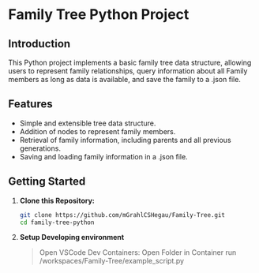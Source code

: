 # Family Tree Python Project

## Introduction

This Python project implements a basic family tree data structure, allowing users to represent family relationships, query information about all Family members as long as data is available, and save the family to a .json file.

## Features

- Simple and extensible tree data structure.
- Addition of nodes to represent family members.
- Retrieval of family information, including parents and all previous generations.
- Saving and loading family information in a .json file.

## Getting Started

1. **Clone this Repository:**
   ```bash
   git clone https://github.com/mGrahlCSHegau/Family-Tree.git
   cd family-tree-python
2. **Setup Developing environment**
   >Open VSCode
   >Dev Containers: Open Folder in Container
   >run /workspaces/Family-Tree/example_script.py